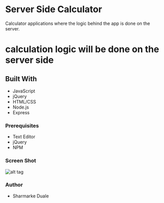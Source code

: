 # Server Side Calculator
Calculator applications where the logic behind the app is done on the server.
# calculation logic will be done on the server side

## Built With 

- JavaScript
- jQuery
- HTML/CSS
- Node.js
- Express

### Prerequisites
- Text Editor
- jQuery
- NPM
### Screen Shot
![alt tag]('https://github.com/sduale01/server-side-calculator/blob/master/images/calculator.png')

### Author
* Sharmarke Duale